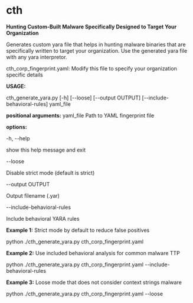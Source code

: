 # cth
**Hunting Custom-Built Malware Specifically Designed to Target Your Organization**

Generates custom yara file that helps in hunting malware binaries that are specifically written to target your organization. Use the generated yara file with any yara interpretor.

cth_corp_fingerprint.yaml: Modify this file to specify your organization specific details

**USAGE:**

cth_generate_yara.py [-h] [--loose] [--output OUTPUT] [--include-behavioral-rules] yaml_file

**positional arguments:**
  yaml_file             Path to YAML fingerprint file

**options:**

  -h, --help
  
  show this help message and exit
  
  --loose
  
  Disable strict mode (default is strict)
  
  --output OUTPUT
  
  Output filename (.yar)
  
  --include-behavioral-rules
  
  Include behavioral YARA rules

**Example 1:** Strict mode by default to reduce false positives

python ./cth_generate_yara.py cth_corp_fingerprint.yaml

**Example 2:** Use included behavioral analysis for common malware TTP 

python ./cth_generate_yara.py cth_corp_fingerprint.yaml --include-behavioral-rules

**Example 3:** Loose mode that does not consider context strings malware

python ./cth_generate_yara.py cth_corp_fingerprint.yaml --loose
